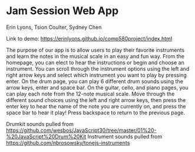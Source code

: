 # Jam Session Web App 
Erin Lyons, Tsion Coulter, Sydney Chen

Link to demo: https://erinlyons.github.io/comp580project/index.html

The purpose of our app is to allow users to play their favorite instruments and learn the notes in the musical scale in an easy and fun way. From the homepage, you can elect to hear the instructions or begin and choose an instrument. You can scroll through the instrument options using the left and right arrow keys and select which instrument you want to play by pressing enter. On the drum page, you can play 6 different drum sounds using the arrow keys, enter and space bar. On the guitar, cello, and piano pages, you can play each note from the 12-note musical scale. Move through the different sound choices using the left and right arrow keys, then press the enter key to hear the name of the note you are currently on, and press the space bar to hear it play! Press backspace to return to the previous page.

Drumkit sounds pulled from https://github.com/wesbos/JavaScript30/tree/master/01%20-%20JavaScript%20Drum%20Kit
Instrument sounds pulled from https://github.com/nbrosowsky/tonejs-instruments
